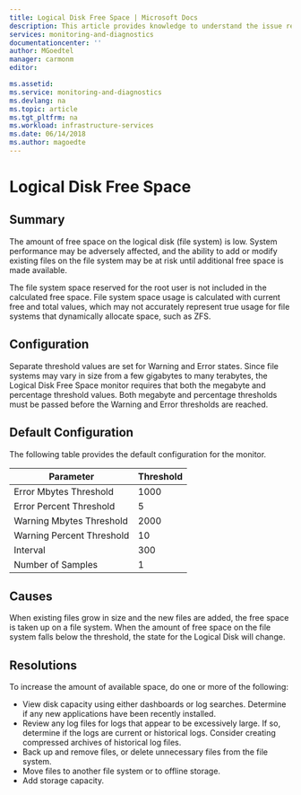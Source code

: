 ```yaml
---
title: Logical Disk Free Space | Microsoft Docs
description: This article provides knowledge to understand the issue reported, what are the possible causes, and how to resolve the health issue identified by Azure Monitor VM Health.
services: monitoring-and-diagnostics
documentationcenter: ''
author: MGoedtel
manager: carmonm
editor: 

ms.assetid: 
ms.service: monitoring-and-diagnostics
ms.devlang: na
ms.topic: article
ms.tgt_pltfrm: na
ms.workload: infrastructure-services
ms.date: 06/14/2018
ms.author: magoedte
---
```


# Logical Disk Free Space

## Summary

The amount of free space on the logical disk (file system) is low. System performance may be adversely affected, and the ability to add or modify existing files on the file system may be at risk until additional free space is made available.

The file system space reserved for the root user is not included in the calculated free space. File system space usage is calculated with current free and total values, which may not accurately represent true usage for file systems that dynamically allocate space, such as ZFS.

## Configuration

Separate threshold values are set for Warning and Error states. Since file systems may vary in size from a few gigabytes to many terabytes, the Logical Disk Free Space monitor requires that both the megabyte and percentage threshold values. Both megabyte and percentage thresholds must be passed before the Warning and Error thresholds are reached.

## Default Configuration

The following table provides the default configuration for the monitor.

|Parameter |Threshold |
|----------|----------|
|Error Mbytes Threshold |1000 |
|Error Percent Threshold |5| 
|Warning Mbytes Threshold |2000 |
|Warning Percent Threshold |10 |
|Interval | 300|
|Number of Samples |1|

## Causes

When existing files grow in size and the new files are added, the free space is taken up on a file system. When the amount of free space on the file system falls below the threshold, the state for the Logical Disk will change.

## Resolutions

To increase the amount of available space, do one or more of the following:

- View disk capacity using either dashboards or log searches. Determine if any new applications have been recently installed.
- Review any log files for logs that appear to be excessively large. If so, determine if the logs are current or historical logs. Consider creating compressed archives of historical log files.
- Back up and remove files, or delete unnecessary files from the file system. 
- Move files to another file system or to offline storage.
- Add storage capacity.